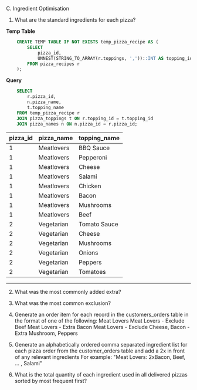 C. Ingredient Optimisation
1. What are the standard ingredients for each pizza?

**Temp Table**
```sql
    CREATE TEMP TABLE IF NOT EXISTS temp_pizza_recipe AS (
        SELECT 
      		pizza_id,
            UNNEST(STRING_TO_ARRAY(r.toppings, ','))::INT AS topping_id
        FROM pizza_recipes r
    );
```

**Query**
```sql
    SELECT 
    	r.pizza_id,
        n.pizza_name,
        t.topping_name
    FROM temp_pizza_recipe r
    JOIN pizza_toppings t ON r.topping_id = t.topping_id
    JOIN pizza_names n ON n.pizza_id = r.pizza_id;
```

| pizza_id | pizza_name | topping_name |
| -------- | ---------- | ------------ |
| 1        | Meatlovers | BBQ Sauce    |
| 1        | Meatlovers | Pepperoni    |
| 1        | Meatlovers | Cheese       |
| 1        | Meatlovers | Salami       |
| 1        | Meatlovers | Chicken      |
| 1        | Meatlovers | Bacon        |
| 1        | Meatlovers | Mushrooms    |
| 1        | Meatlovers | Beef         |
| 2        | Vegetarian | Tomato Sauce |
| 2        | Vegetarian | Cheese       |
| 2        | Vegetarian | Mushrooms    |
| 2        | Vegetarian | Onions       |
| 2        | Vegetarian | Peppers      |
| 2        | Vegetarian | Tomatoes     |

---

2. What was the most commonly added extra?
   
3. What was the most common exclusion?
   
4. Generate an order item for each record in the customers_orders table in the format of one of the following:
    Meat Lovers
    Meat Lovers - Exclude Beef
    Meat Lovers - Extra Bacon
    Meat Lovers - Exclude Cheese, Bacon - Extra Mushroom, Peppers
   
5. Generate an alphabetically ordered comma separated ingredient list for each pizza order from the customer_orders table and add a 2x in front of any relevant ingredients
    For example: "Meat Lovers: 2xBacon, Beef, ... , Salami"
6. What is the total quantity of each ingredient used in all delivered pizzas sorted by most frequent first?
